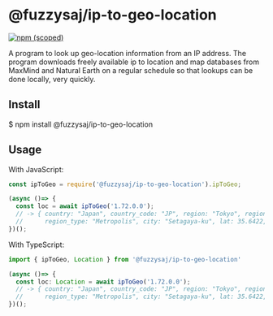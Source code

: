 # @fuzzysaj/ip-to-geo-location

[![npm (scoped)](https://img.shields.io/npm/v/@fuzzysaj/ip-to-geo-location.svg)](https://www.npmjs.com/package/@fuzzysaj/ip-to-geo-location)

A program to look up geo-location information from an IP address.  The program downloads freely available ip to location and map databases from MaxMind and Natural Earth on a regular schedule so that lookups can be done locally, very quickly.

## Install

$ npm install @fuzzysaj/ip-to-geo-location

## Usage

With JavaScript:

```js
const ipToGeo = require('@fuzzysaj/ip-to-geo-location').ipToGeo;

(async ()=> {
  const loc = await ipToGeo('1.72.0.0');
  // -> { country: "Japan", country_code: "JP", region: "Tokyo", region_code: "13",
  //      region_type: "Metropolis", city: "Setagaya-ku", lat: 35.6422, lon: 139.6475 }
})();
```

With TypeScript:

```ts
import { ipToGeo, Location } from '@fuzzysaj/ip-to-geo-location'

(async ()=> {
  const loc: Location = await ipToGeo('1.72.0.0');
  // -> { country: "Japan", country_code: "JP", region: "Tokyo", region_code: "13",
  //      region_type: "Metropolis", city: "Setagaya-ku", lat: 35.6422, lon: 139.6475 }
})();
```
